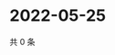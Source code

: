 # 2022-05-25

共 0 条

<!-- BEGIN WEIBO -->
<!-- 最后更新时间 Wed May 25 2022 17:13:45 GMT+0800 (China Standard Time) -->

<!-- END WEIBO -->

